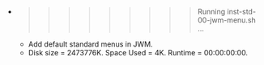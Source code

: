* >>>>>>>>> Running inst-std-00-jwm-menu.sh ...
  * Add default standard menus in JWM.
  * Disk size = 2473776K. Space Used = 4K. Runtime = 00:00:00:00.
